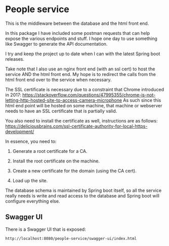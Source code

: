 # People service

This is the middleware between the database and the html front end.

In this package I have included some postman requests that can help
expose the various endpoints and stuff. I hope one day to use something
like Swagger to generate the API documentation.

I try and keep the project up to date when I can with the latest
Spring boot releases.

Take note that I also use an nginx front end (with an ssl cert) to 
host the service AND the html front end. My hope is to redirect the
calls from the html front end over to the service when necessary.

The SSL certificate is necessary due to a constraint that Chrome
introduced in 2017: https://stackoverflow.com/questions/47995355/chrome-is-not-letting-http-hosted-site-to-access-camera-microphone
As such since this html end point will be hosted on some machine,
that machine or webserver needs to have an SSL certificate that is
partially valid.

You also need to install the certificate as well, instructions are
as follows:
https://deliciousbrains.com/ssl-certificate-authority-for-local-https-development/

In essence, you need to:
1. Generate a root certificate for a CA. 
   
2. Install the root certificate on the machine.

3. Create a new certificate for the domain (using the CA cert).

4. Load up the site.

The database schema is maintained by Spring boot itself, so all
the service really needs is write and read access to the database
and Spring boot will configure everything else.

## Swagger UI

There is a Swagger UI that is exposed:

```
http://localhost:8080/people-service/swagger-ui/index.html
```

